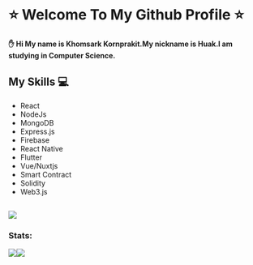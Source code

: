 # :star: Welcome To My Github Profile :star:
#### :raised_hand: Hi My name is Khomsark Kornprakit.My nickname is Huak.I am studying in Computer Science.

## My Skills :computer:
* React
* NodeJs
* MongoDB
* Express.js
* Firebase
* React Native
* Flutter 
* Vue/Nuxtjs
* Smart Contract
* Solidity
* Web3.js

![](https://komarev.com/ghpvc/?username=OoHuakoO&color=green)
---
<!--
**kauhaz/kauhaz** is a ✨ _special_ ✨ repository because its `README.md` (this file) appears on your GitHub profile.

Here are some ideas to get you started:

- 🔭 I’m currently working on ...
- 🌱 I’m currently learning ...
- 👯 I’m looking to collaborate on ...
- 🤔 I’m looking for help with ...
- 💬 Ask me about ...
- 📫 How to reach me: ...
- 😄 Pronouns: ...
- ⚡ Fun fact: ...
-->

### Stats:

<div style="display: flex;">
     <img src="https://github-readme-stats.vercel.app/api/top-langs/?username=OoHuakoO&layout=compact&langs_count=10&theme=gruvbox"/>
     <img src="https://github-readme-stats.vercel.app/api?username=OoHuakoO&show_icons=true&theme=gruvbox"/>
</div>

